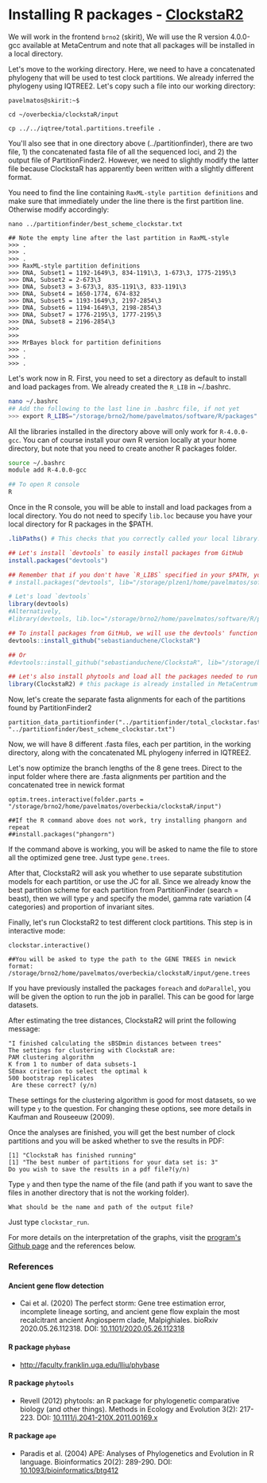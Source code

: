 # Installing R packages - [ClockstaR2](https://github.com/sebastianduchene/ClockstaR)

We will work in the frontend `brno2` (skirit), We will use the R version 4.0.0-gcc available at MetaCentrum and note that all packages will be installed in a local directory.

Let's move to the working directory. Here, we need to have a concatenated phylogeny that will be used to test clock partitions. We already inferred the phylogeny using IQTREE2. Let's copy such a file into our working directory:

```
pavelmatos@skirit:~$

cd ~/overbeckia/clockstaR/input

cp ../../iqtree/total.partitions.treefile .

```

You'll also see that in one directory above (../partitionfinder), there are two file, 1) the concatenated fasta file of all the sequenced loci, and 2) the output file of PartitionFinder2. However, we need to slightly modify the latter file because ClockstaR has apparently been written with a slightly different format.

You need to find the line containing `RaxML-style partition definitions` and make sure that immediately under the line there is the first partition line. Otherwise modify accordingly:

```
nano ../partitionfinder/best_scheme_clockstar.txt

## Note the empty line after the last partition in RaxML-style
>>> .
>>> .
>>> .
>>> RaxML-style partition definitions
>>> DNA, Subset1 = 1192-1649\3, 834-1191\3, 1-673\3, 1775-2195\3
>>> DNA, Subset2 = 2-673\3
>>> DNA, Subset3 = 3-673\3, 835-1191\3, 833-1191\3
>>> DNA, Subset4 = 1650-1774, 674-832
>>> DNA, Subset5 = 1193-1649\3, 2197-2854\3
>>> DNA, Subset6 = 1194-1649\3, 2198-2854\3
>>> DNA, Subset7 = 1776-2195\3, 1777-2195\3
>>> DNA, Subset8 = 2196-2854\3
>>>
>>>
>>> MrBayes block for partition definitions
>>> .
>>> .
>>> .

```

Let's work now in R. First, you need to set a directory as default to install and load packages from. We already created the `R_LIB` in ~/.bashrc.

```bash
nano ~/.bashrc
## Add the following to the last line in .bashrc file, if not yet
>>> export R_LIBS="/storage/brno2/home/pavelmatos/software/R/packages"
```

All the libraries installed in the directory above will only work for `R-4.0.0-gcc`. You can of course install your own R version locally at your home directory, but note that you need to create another R packages folder.

```bash
source ~/.bashrc
module add R-4.0.0-gcc

## To open R console
R
```

Once in the R console, you will be able to install and load packages from a local directory. You do not need to specify `lib.loc` because you have your local directory for R packages in the $PATH.

```R
.libPaths() # This checks that you correctly called your local library.

## Let's install `devtools` to easily install packages from GitHub
install.packages("devtools")

## Remember that if you don't have `R_LIBS` specified in your $PATH, you can still install the package at your library location
# install.packages("devtools", lib="/storage/plzen1/home/pavelmatos/software/R/packages")

# Let's load `devtools`
library(devtools)
#Alternatively,
#library(devtools, lib.loc="/storage/brno2/home/pavelmatos/software/R/packages")

## To install packages from GitHub, we will use the devtools' function `install_github`
devtools::install_github("sebastianduchene/ClockstaR")

## Or
#devtools::install_github("sebastianduchene/ClockstaR", lib="/storage/brno2/home/pavelmatos/software/R/packages")

## Let's also install phytools and load all the packages needed to run `phybase`
library(ClockstaR2) # this package is already installed in MetaCentrum

```

Now, let's create the separate fasta alignments for each of the partitions found by PartitionFinder2

```
partition_data_partitionfinder("../partitionfinder/total_clockstar.fasta", "../partitionfinder/best_scheme_clockstar.txt")

```

Now, we will have 8 different .fasta files, each per partition, in the working directory, along with the concatenated ML phylogeny inferred in IQTREE2.

Let's now optimize the branch lengths of the 8 gene trees. Direct to the input folder where there are .fasta alignments per partition and the concatenated tree in newick format

```
optim.trees.interactive(folder.parts = "/storage/brno2/home/pavelmatos/overbeckia/clockstaR/input")

##If the R command above does not work, try installing phangorn and repeat
##install.packages("phangorn")

```

If the command above is working, you will be asked to name the file to store all the optimized gene tree. Just type `gene.trees`.

After that, ClockstaR2 will ask you whether to use separate substitution models for each partition, or use the JC for all. Since we already know the best partition scheme for each partition from PartitionFinder (search = beast), then we will type `y` and specify the model, gamma rate variation (4 categories) and proportion of invariant sites.

Finally, let's run ClockstaR2 to test different clock partitions. This step is in interactive mode:

```
clockstar.interactive()

##You will be asked to type the path to the GENE TREES in newick format:
/storage/brno2/home/pavelmatos/overbeckia/clockstaR/input/gene.trees

```

If you have previously installed the packages `foreach` and `doParallel`, you will be given the option to run the job in parallel. This can be good for large datasets.

After estimating the tree distances, ClockstaR2 will print the following message:

```
"I finished calculating the sBSDmin distances between trees"
The settings for clustering with ClockstaR are:
PAM clustering algorithm
K from 1 to number of data subsets-1
SEmax criterion to select the optimal k
500 bootstrap replicates
 Are these correct? (y/n)

```

These settings for the clustering algorithm is good for most datasets, so we will type `y` to the question. For changing these options, see more details in Kaufman and Rouseeuw (2009).

Once the analyses are finished, you will get the best number of clock partitions and you will be asked whether to sve the results in PDF:

```
[1] "ClockstaR has finished running"
[1] "The best number of partitions for your data set is: 3"
Do you wish to save the results in a pdf file?(y/n)

```

Type `y` and then type the name of the file (and path if you want to save the files in another directory that is not the working folder).

```
What should be the name and path of the output file?

```

Just type `clockstar_run`.

For more details on the interpretation of the graphs, visit the [program's Github page](https://github.com/sebastianduchene/ClockstaR) and the references below.

### References

#### Ancient gene flow detection
- Cai et al. (2020) The perfect storm: Gene tree estimation error, incomplete lineage sorting, and ancient gene flow explain the most recalcitrant ancient Angiosperm clade, Malpighiales. bioRxiv 2020.05.26.112318. DOI: [10.1101/2020.05.26.112318](https://doi.org/10.1101/2020.05.26.112318)

#### R package `phybase`
- http://faculty.franklin.uga.edu/lliu/phybase

#### R package `phytools`
- Revell (2012) phytools: an R package for phylogenetic comparative biology (and other things). Methods in Ecology and Evolution 3(2): 217-223. DOI: [10.1111/j.2041-210X.2011.00169.x](https://doi.org/10.1111/j.2041-210X.2011.00169.x)

#### R package `ape`
- Paradis et al. (2004) APE: Analyses of Phylogenetics and Evolution in R language. Bioinformatics 20(2): 289-290. DOI: [10.1093/bioinformatics/btg412](https://doi.org/10.1093/bioinformatics/btg412)
